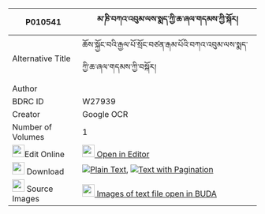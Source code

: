 |P010541|མ་ཎི་བཀའ་འབུམ་ལས་སྨད་ཀྱི་ཆ་ཞལ་གདམས་ཀྱི་སྐོར། 
| --- | --- 
|Alternative Title |ཆོས་སྐྱོང་བའི་རྒྱལ་པོ་སྲོང་བཙན་རྒམ་པོའི་བཀའ་འབུམ་ལས་སྨད་ཀྱི་ཆ་ཞལ་གདམས་ཀྱི་བསྐོར།
|Author | 
|BDRC ID | W27939
|Creator | Google OCR
|Number of Volumes| 1
|<img width="25" src="https://img.icons8.com/color/25/000000/edit-property.png">Edit Online| [<img width="25" src="https://avatars.githubusercontent.com/u/45091458?s=200&v=4"> Open in Editor](http://editor.openpecha.org/P010541)
|<img width="25" src="https://img.icons8.com/fluent/48/000000/download-2.png"/>  Download | [![](https://img.icons8.com/color/20/000000/txt.png)Plain Text](https://github.com/Openpecha/P010541/releases/download/v1/mani_kabum_la_sa_me_kyi_cha_sh_plain_P010541.zip), [![](https://img.icons8.com/color/20/000000/txt.png)Text with Pagination](https://github.com/Openpecha/P010541/releases/download/v1/mani_kabum_la_sa_me_kyi_cha_sh_pages_P010541.zip)
|<img width="25" src="https://img.icons8.com/plasticine/100/000000/pictures-folder.png"/>  Source Images | [<img width="25" src="https://library.bdrc.io/icons/BUDA-small.svg"> Images of text file open in BUDA](https://library.bdrc.io/show/bdr:W27939)